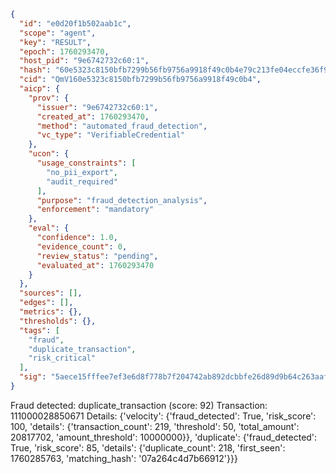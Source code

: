```json
{
  "id": "e0d20f1b502aab1c",
  "scope": "agent",
  "key": "RESULT",
  "epoch": 1760293470,
  "host_pid": "9e6742732c60:1",
  "hash": "60e5323c8150bfb7299b56fb9756a9918f49c0b4e79c213fe04eccfe36f93410",
  "cid": "QmV160e5323c8150bfb7299b56fb9756a9918f49c0b4",
  "aicp": {
    "prov": {
      "issuer": "9e6742732c60:1",
      "created_at": 1760293470,
      "method": "automated_fraud_detection",
      "vc_type": "VerifiableCredential"
    },
    "ucon": {
      "usage_constraints": [
        "no_pii_export",
        "audit_required"
      ],
      "purpose": "fraud_detection_analysis",
      "enforcement": "mandatory"
    },
    "eval": {
      "confidence": 1.0,
      "evidence_count": 0,
      "review_status": "pending",
      "evaluated_at": 1760293470
    }
  },
  "sources": [],
  "edges": [],
  "metrics": {},
  "thresholds": {},
  "tags": [
    "fraud",
    "duplicate_transaction",
    "risk_critical"
  ],
  "sig": "5aece15fffee7ef3e6d8f778b7f204742ab892dcbbfe26d89d9b64c263aaf97e"
}
```

Fraud detected: duplicate_transaction (score: 92)
Transaction: 111000028850671
Details: {'velocity': {'fraud_detected': True, 'risk_score': 100, 'details': {'transaction_count': 219, 'threshold': 50, 'total_amount': 20817702, 'amount_threshold': 10000000}}, 'duplicate': {'fraud_detected': True, 'risk_score': 85, 'details': {'duplicate_count': 218, 'first_seen': 1760285763, 'matching_hash': '07a264c4d7b66912'}}}